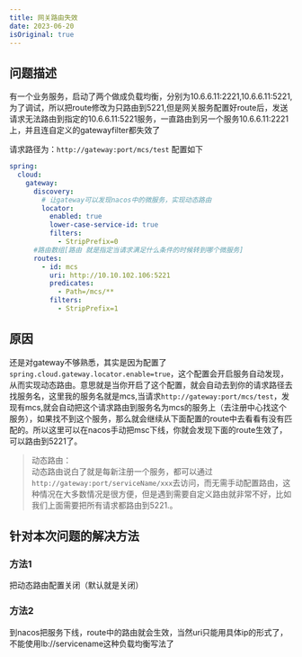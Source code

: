 ```yaml
---
title: 网关路由失效
date: 2023-06-20
isOriginal: true
---
```


## 问题描述

有一个业务服务，启动了两个做成负载均衡，分别为10.6.6.11:2221,10.6.6.11:5221,为了调试，所以把route修改为只路由到5221,但是网关服务配置好route后，发送请求无法路由到指定的10.6.6.11:5221服务，一直路由到另一个服务10.6.6.11:2221上，并且连自定义的gatewayfilter都失效了

请求路径为：`http://gateway:port/mcs/test`
配置如下

```yml
spring:
  cloud:
    gateway:
      discovery:
        # 让gateway可以发现nacos中的微服务，实现动态路由
        locator:
          enabled: true
          lower-case-service-id: true
          filters:
            - StripPrefix=0
      #路由数组[路由 就是指定当请求满足什么条件的时候转到哪个微服务]
      routes:
        - id: mcs
          uri: http://10.10.102.106:5221
          predicates:
            - Path=/mcs/**
          filters:
            - StripPrefix=1
```

## 原因

还是对gateway不够熟悉，其实是因为配置了`spring.cloud.gateway.locator.enable=true`，这个配置会开启服务自动发现，从而实现动态路由。意思就是当你开启了这个配置，就会自动去到你的请求路径去找服务名，这里我的服务名就是mcs,当请求`http://gateway:port/mcs/test`，发现有mcs,就会自动把这个请求路由到服务名为mcs的服务上（去注册中心找这个服务），如果找不到这个服务，那么就会继续从下面配置的route中去看看有没有匹配的。所以这里可以在nacos手动把msc下线，你就会发现下面的route生效了，可以路由到5221了。

> 动态路由：  
> 动态路由说白了就是每新注册一个服务，都可以通过`http://gateway:port/serviceName/xxx`去访问，而无需手动配置路由，这种情况在大多数情况是很方便，但是遇到需要自定义路由就非常不好，比如我们上面需要把所有请求都路由到5221.。

## 针对本次问题的解决方法

### 方法1

把动态路由配置关闭（默认就是关闭）

### 方法2

到nacos把服务下线，route中的路由就会生效，当然uri只能用具体ip的形式了，不能使用lb://servicename这种负载均衡写法了